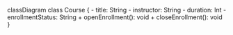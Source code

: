 classDiagram
class Course {
    - title: String
    - instructor: String
    - duration: Int
    - enrollmentStatus: String
    + openEnrollment(): void
    + closeEnrollment(): void
}